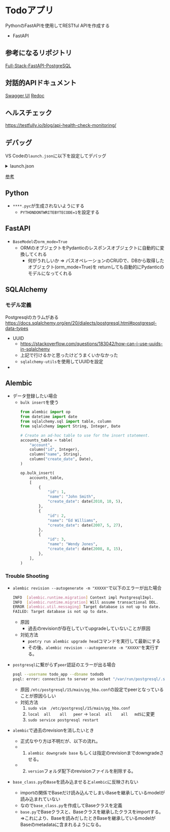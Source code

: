 # Todoアプリ
PythonのFastAPIを使用してRESTful APIを作成する

- FastAPI


## 参考になるリポジトリ

[Full-Stack-FastAPI-PostgreSQL](https://github.com/tiangolo/full-stack-fastapi-postgresql/tree/master/%7B%7Bcookiecutter.project_slug%7D%7D)

## 対話的APIドキュメント
[Swagger UI](http://127.0.0.1:8000/docs)
[Redoc](http://127.0.0.1:8000/redoc)

## ヘルスチェック
https://testfully.io/blog/api-health-check-monitoring/

## デバッグ
VS Codeの`launch.json`に以下を設定してデバッグ
<details>
    <summary>launch.json</summary>

    ```json
    {
    // Use IntelliSense to learn about possible attributes.
    // Hover to view descriptions of existing attributes.
    // For more information, visit: https://go.microsoft.com/fwlink/?linkid=830387
    "version": "0.2.0",
    "configurations": [
        {
            "name": "Python: Current File",
            "type": "python",
            "request": "launch",
            // "program": "${file}",
            "console": "integratedTerminal",
            "justMyCode": true,
            "module": "uvicorn",
            "args": [
                "todo_app.main:app",
                "--reload"
                ]
            }
        ]
    }
    ```
</details>

[参考](https://zenn.dev/kazukinoto/scraps/0ef097372a5aa0)

## Python
- `****.pyc`が生成されないようにする
  - `PYTHONDONTWRITEBYTECODE=1`を設定する

## FastAPI
- `BaseModel`の`orm_mode=True`
  - ORMのオブジェクトをPydanticのレスポンスオブジェクトに自動的に変換してくれる
    - 何がうれしいか ⇒ パスオペレーションのCRUDで、DBから取得したオブジェクト(orm_mode=True)を
    returnしても自動的にPydanticのモデルになってくれる

## SQLAlchemy


### モデル定義
Postgresqlのカラムがある
https://docs.sqlalchemy.org/en/20/dialects/postgresql.html#postgresql-data-types

- UUID
  - https://stackoverflow.com/questions/183042/how-can-i-use-uuids-in-sqlalchemy
  - 上記で行けるかと思ったけどうまくいかなかった
  - `sqlalchemy-utils`を使用してUUIDを設定
- 


## Alembic
- データ登録したい場合
  - `bulk insert`を使う
    ```python
    from alembic import op
    from datetime import date
    from sqlalchemy.sql import table, column
    from sqlalchemy import String, Integer, Date

    # Create an ad-hoc table to use for the insert statement.
    accounts_table = table(
        "account",
        column("id", Integer),
        column("name", String),
        column("create_date", Date),
    )

    op.bulk_insert(
        accounts_table,
        [
            {
                "id": 1,
                "name": "John Smith",
                "create_date": date(2010, 10, 5),
            },
            {
                "id": 2,
                "name": "Ed Williams",
                "create_date": date(2007, 5, 27),
            },
            {
                "id": 3,
                "name": "Wendy Jones",
                "create_date": date(2008, 8, 15),
            },
        ],
    )
    ```
### Trouble Shooting
- `alembic revision --autogenerate -m "XXXXX"`で以下のエラーが出た場合
    ```bash
    INFO  [alembic.runtime.migration] Context impl PostgresqlImpl.
    INFO  [alembic.runtime.migration] Will assume transactional DDL.
    ERROR [alembic.util.messaging] Target database is not up to date.
    FAILED: Target database is not up to date.
    ```
    - 原因
        - 過去のrevisionが存在していてupgradeしていないことが原因
    - 対処方法
        - `poetry run alembic upgrade head`コマンドを実行して最新にする
        - その後、`alembic revision --autogenerate -m "XXXXX"`を実行する。

- `postgresql`に繋がらず`peer`認証のエラーが出る場合
    ```bash
    psql --username todo_app --dbname tododb
    psql: error: connection to server on socket "/var/run/postgresql/.s.PGSQL.5432" failed: FATAL:  Peer authentication failed for user "todo_app"
    ```
    - 原因
        `/etc/postgresql/15/main/pg_hba.conf`の設定でpeerとなっていることが原因らしい
    - 対処方法
        1. `sudo vim  /etc/postgresql/15/main/pg_hba.conf`
        2. `local  all    all   peer` -> `local  all    all   md5`に変更
        3. `sudo service postgresql restart`

- `alembic`で過去のrevisionを消したいとき
  - 正式なやり方は不明だが、以下の流れ。
  - 1. `alembic downgrade base` もしくは指定のrevisionまでdowngradeさせる。
  - 2. `version`フォルダ配下のrevisionファイルを削除する。


- `base_class.py`の`Base`を読み込ませると`alembic`に反映されない
  - importの関係でBaseだけ読み込んでしまいBaseを継承しているmodelが読み込まれていない
  - なので`base_class.py`を作成してBaseクラスを定義
  - `base.py`でBaseクラスと、Baseクラスを継承したクラスをimportする。⇒これにより、Baseを読みだしたときBaseを継承しているmodelがBaseのmetadataに含まれるようになる。